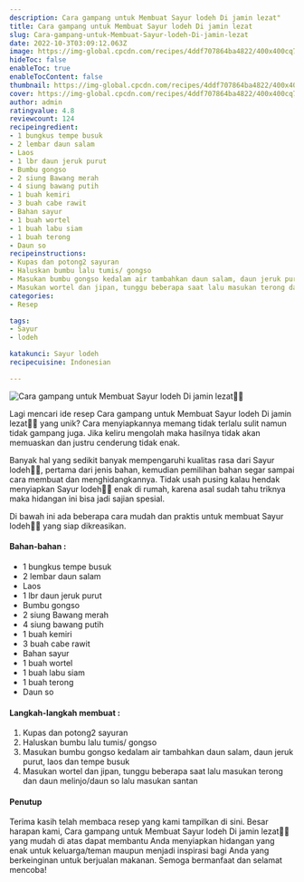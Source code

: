 ```yaml
---
description: Cara gampang untuk Membuat Sayur lodeh Di jamin lezat"
title: Cara gampang untuk Membuat Sayur lodeh Di jamin lezat
slug: Cara-gampang-untuk-Membuat-Sayur-lodeh-Di-jamin-lezat
date: 2022-10-3T03:09:12.063Z
image: https://img-global.cpcdn.com/recipes/4ddf707864ba4822/400x400cq70/photo.jpg
hideToc: false
enableToc: true
enableTocContent: false
thumbnail: https://img-global.cpcdn.com/recipes/4ddf707864ba4822/400x400cq70/photo.jpg
cover: https://img-global.cpcdn.com/recipes/4ddf707864ba4822/400x400cq70/photo.jpg
author: admin
ratingvalue: 4.8
reviewcount: 124
recipeingredient:
- 1 bungkus tempe busuk
- 2 lembar daun salam
- Laos
- 1 lbr daun jeruk purut
- Bumbu gongso
- 2 siung Bawang merah
- 4 siung bawang putih
- 1 buah kemiri
- 3 buah cabe rawit
- Bahan sayur
- 1 buah wortel
- 1 buah labu siam
- 1 buah terong
- Daun so
recipeinstructions:
- Kupas dan potong2 sayuran
- Haluskan bumbu lalu tumis/ gongso
- Masukan bumbu gongso kedalam air tambahkan daun salam, daun jeruk purut, laos dan tempe busuk
- Masukan wortel dan jipan, tunggu beberapa saat lalu masukan terong dan daun melinjo/daun so lalu masukan santan
categories:
- Resep

tags:
- Sayur
- lodeh

katakunci: Sayur lodeh
recipecuisine: Indonesian

---
```


![Cara gampang untuk Membuat Sayur lodeh Di jamin lezat👩‍🍳](https://img-global.cpcdn.com/recipes/4ddf707864ba4822/400x400cq70/photo.jpg)

Lagi mencari ide resep Cara gampang untuk Membuat Sayur lodeh Di jamin lezat👩‍🍳 yang unik? Cara menyiapkannya memang tidak terlalu sulit namun tidak gampang juga. Jika keliru mengolah maka hasilnya tidak akan memuaskan dan justru cenderung tidak enak.

Banyak hal yang sedikit banyak mempengaruhi kualitas rasa dari Sayur lodeh👩‍🍳, pertama dari jenis bahan, kemudian pemilihan bahan segar sampai cara membuat dan menghidangkannya. Tidak usah pusing kalau hendak menyiapkan Sayur lodeh👩‍🍳 enak di rumah, karena asal sudah tahu triknya maka hidangan ini bisa jadi sajian spesial.

Di bawah ini ada beberapa cara mudah dan praktis untuk membuat Sayur lodeh👩‍🍳 yang siap dikreasikan.

<!--inarticleads1-->

#### Bahan-bahan :

- 1 bungkus tempe busuk
- 2 lembar daun salam
- Laos
- 1 lbr daun jeruk purut
- Bumbu gongso
- 2 siung Bawang merah
- 4 siung bawang putih
- 1 buah kemiri
- 3 buah cabe rawit
- Bahan sayur
- 1 buah wortel
- 1 buah labu siam
- 1 buah terong
- Daun so

<!--inarticleads2-->

#### Langkah-langkah membuat :

1. Kupas dan potong2 sayuran
1. Haluskan bumbu lalu tumis/ gongso
1. Masukan bumbu gongso kedalam air tambahkan daun salam, daun jeruk purut, laos dan tempe busuk
1. Masukan wortel dan jipan, tunggu beberapa saat lalu masukan terong dan daun melinjo/daun so lalu masukan santan

#### Penutup

Terima kasih telah membaca resep yang kami tampilkan di sini. Besar harapan kami, Cara gampang untuk Membuat Sayur lodeh Di jamin lezat👩‍🍳 yang mudah di atas dapat membantu Anda menyiapkan hidangan yang enak untuk keluarga/teman maupun menjadi inspirasi bagi Anda yang berkeinginan untuk berjualan makanan. Semoga bermanfaat dan selamat mencoba!